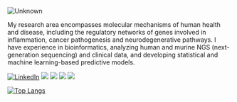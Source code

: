 ![Unknown](https://github.com/user-attachments/assets/8c07c627-bedf-4cc4-99b7-d6c7ab8c1124)

My research area encompasses molecular mechanisms of human health and disease, including the regulatory networks of genes involved in inflammation, cancer pathogenesis and neurodegenerative pathways. I have experience in bioinformatics, analyzing human and murine NGS (next-generation sequencing) and clinical data, and developing statistical and machine learning-based predictive models.

<!-- https://github-readme-stats.vercel.app/api?username=DennisHartrampf&show_icons=true -->
<p>
  <a href="https://www.linkedin.com/in/barbara-dalmaso/"><img src="https://img.shields.io/badge/LinkedIn--_.svg?style=social&logo=linkedin" alt="LinkedIn"></a>
  <a href="https://scholar.google.com.br/citations?user=UlVgVu0AAAAJ&hl=pt-BR"><img src="https://img.shields.io/badge/Google_Scholar-blue?style=flat-square"></a>
  <a href="https://orcid.org/0000-0002-1189-5837"><img src="https://img.shields.io/badge/ORCID-green?style=flat-square"></a>
  <a href="https://www.researchgate.net/profile/Barbara-Dalmaso"><img src="https://img.shields.io/badge/Research_Gate-cyan?style=flat-square"></a>
  <a href="https://pubmed.ncbi.nlm.nih.gov/?term=Dalmaso%2C+Barbara%5BAuthor%5D&sort=relevance"><img src="https://img.shields.io/badge/PubMed-darkblue?style=flat-square"></a>

[![Top Langs](https://github-readme-stats.vercel.app/api/top-langs/?username=barbaradalmaso&layout=compact&theme=dracula)](https://github.com/barbaradalmaso/github-readme-stats)
